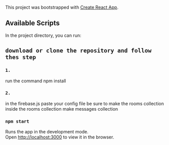 This project was bootstrapped with [Create React App](https://github.com/facebook/create-react-app).

## Available Scripts

In the project directory, you can run:

## `download or clone the repository and follow thes step`

### `1.`

run the command npm install

### `2.`

in the firebase.js paste your config file be sure to make the rooms collection<br/>
inside the rooms collection make messages collection

### `npm start`

Runs the app in the development mode.<br />
Open [http://localhost:3000](http://localhost:3000) to view it in the browser.
